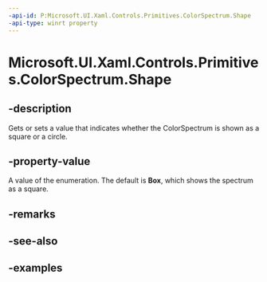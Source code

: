 ```yaml
---
-api-id: P:Microsoft.UI.Xaml.Controls.Primitives.ColorSpectrum.Shape
-api-type: winrt property
---
```


<!-- Property syntax.
public ColorSpectrumShape Shape { get;  set; }
-->

# Microsoft.UI.Xaml.Controls.Primitives.ColorSpectrum.Shape

## -description

Gets or sets a value that indicates whether the ColorSpectrum is shown as a square or a circle.

## -property-value

A value of the enumeration. The default is **Box**, which shows the spectrum as a square.


## -remarks

## -see-also

## -examples

